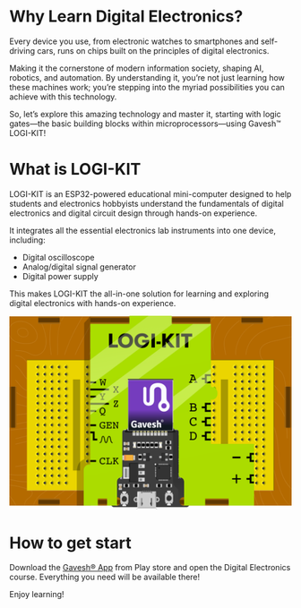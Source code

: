 # Why Learn Digital Electronics?

Every device you use, from electronic watches to smartphones and self-driving cars, runs on chips built on the principles of digital electronics.

Making it the cornerstone of modern information society, shaping AI, robotics, and automation. By understanding it, you’re not just learning how these machines work; you’re stepping into the myriad possibilities you can achieve with this technology.

So, let’s explore this amazing technology and master it, starting with logic gates—the basic building blocks within microprocessors—using Gavesh™ LOGI-KIT!




# What is LOGI-KIT

LOGI-KIT is an ESP32-powered educational mini-computer designed to help students and electronics hobbyists understand the fundamentals of digital electronics and digital circuit design through hands-on experience.

It integrates all the essential electronics lab instruments into one device, including:

- Digital oscilloscope
- Analog/digital signal generator
- Digital power supply

This makes LOGI-KIT the all-in-one solution for learning and exploring digital electronics with hands-on experience.

![Gavesh LOGI-KIT](./extras/drawing.png)

# How to get start

Download the [Gavesh® App](https://play.google.com/store/apps/details?id=space.gaveshalabs.gavesha) from Play store and open the Digital Electronics course. Everything you need will be available there! 

Enjoy learning!

